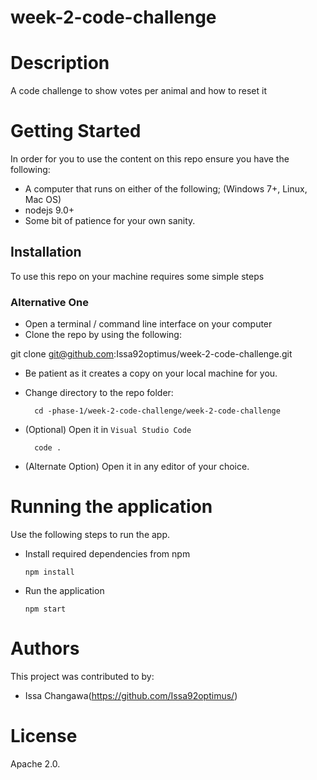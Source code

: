 # week-2-code-challenge

# Description
A code challenge to show votes per animal and how to reset it


# Getting Started
In order for you to use the content on this repo ensure you have the following:

- A computer that runs on either of the following; (Windows 7+, Linux, Mac OS)
- nodejs 9.0+
- Some bit of patience for your own sanity.

## Installation

To use this repo on your machine requires some simple steps

### Alternative One

- Open a terminal / command line interface on your computer
- Clone the repo by using the following:

git clone git@github.com:Issa92optimus/week-2-code-challenge.git
- Be patient as it creates a copy on your local machine for you.
- Change directory to the repo folder:

        cd -phase-1/week-2-code-challenge/week-2-code-challenge


- (Optional) Open it in ``Visual Studio Code``

        code .

- (Alternate Option) Open it in any editor of your choice.



# Running the application

Use the following steps to run the app.

- Install required dependencies from npm

      npm install
- Run the application

      npm start

# Authors
This project was contributed to by:
- Issa Changawa(https://github.com/Issa92optimus/)

# License
Apache 2.0.